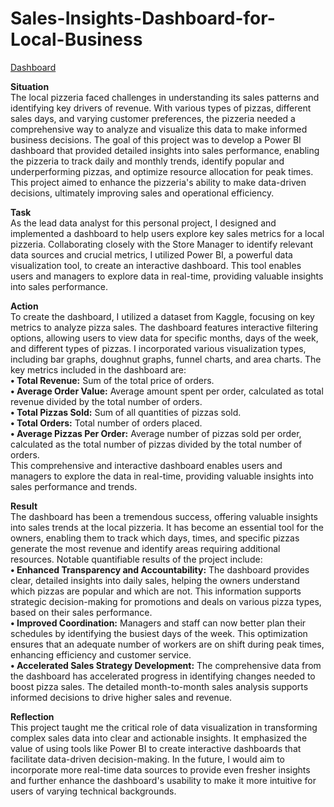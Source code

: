 # Sales-Insights-Dashboard-for-Local-Business

[Dashboard](https://app.powerbi.com/view?r=eyJrIjoiOTgwYTVhMTAtNDk5NC00OTQ1LWIwMTUtODEwZGQ5ODZjNjI0IiwidCI6ImZiNjhkNGIxLWZlMGMtNDdkYi1hNzkyLWU4MGUzMGRhZTk3YiJ9)

**Situation** <br />
The local pizzeria faced challenges in understanding its sales patterns and identifying key drivers of revenue. With various types of pizzas, different sales days, and varying customer preferences, the pizzeria needed a comprehensive way to analyze and visualize this data to make informed business decisions. The goal of this project was to develop a Power BI dashboard that provided detailed insights into sales performance, enabling the pizzeria to track daily and monthly trends, identify popular and underperforming pizzas, and optimize resource allocation for peak times. This project aimed to enhance the pizzeria's ability to make data-driven decisions, ultimately improving sales and operational efficiency.

**Task**<br />
As the lead data analyst for this personal project, I designed and implemented a dashboard to help users explore key sales metrics for a local pizzeria. Collaborating closely with the Store Manager to identify relevant data sources and crucial metrics, I utilized Power BI, a powerful data visualization tool, to create an interactive dashboard. This tool enables users and managers to explore data in real-time, providing valuable insights into sales performance.

**Action**<br />
To create the dashboard, I utilized a dataset from Kaggle, focusing on key metrics to analyze pizza sales. The dashboard features interactive filtering options, allowing users to view data for specific months, days of the week, and different types of pizzas. I incorporated various visualization types, including bar graphs, doughnut graphs, funnel charts, and area charts.
The key metrics included in the dashboard are:<br />
**•	Total Revenue:** Sum of the total price of orders.<br />
**•	Average Order Value:** Average amount spent per order, calculated as total revenue divided by the total number of orders.<br />
**•	Total Pizzas Sold:** Sum of all quantities of pizzas sold.<br />
**•	Total Orders:** Total number of orders placed.<br />
**•	Average Pizzas Per Order:** Average number of pizzas sold per order, calculated as the total number of pizzas divided by the total number of orders.<br />
This comprehensive and interactive dashboard enables users and managers to explore the data in real-time, providing valuable insights into sales performance and trends.<br />

**Result**<br />
The dashboard has been a tremendous success, offering valuable insights into sales trends at the local pizzeria. It has become an essential tool for the owners, enabling them to track which days, times, and specific pizzas generate the most revenue and identify areas requiring additional resources. Notable quantifiable results of the project include:<br />
**•	Enhanced Transparency and Accountability:** The dashboard provides clear, detailed insights into daily sales, helping the owners understand which pizzas are popular and which are not. This information supports strategic decision-making for promotions and deals on various pizza types, based on their sales performance.<br />
**•	Improved Coordination:** Managers and staff can now better plan their schedules by identifying the busiest days of the week. This optimization ensures that an adequate number of workers are on shift during peak times, enhancing efficiency and customer service.<br />
**•	Accelerated Sales Strategy Development:** The comprehensive data from the dashboard has accelerated progress in identifying changes needed to boost pizza sales. The detailed month-to-month sales analysis supports informed decisions to drive higher sales and revenue.<br />

**Reflection**<br />
This project taught me the critical role of data visualization in transforming complex sales data into clear and actionable insights. It emphasized the value of using tools like Power BI to create interactive dashboards that facilitate data-driven decision-making. In the future, I would aim to incorporate more real-time data sources to provide even fresher insights and further enhance the dashboard's usability to make it more intuitive for users of varying technical backgrounds.
